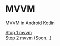 # MVVM
MVVM in Android Kotlin


<a href="https://github.com/alirezabashi98/MVVM/tree/step1">Stop 1 mvvm</a><br>
<a href="https://github.com/alirezabashi98/MVVM/tree/step2">Stop 2 mvvm</a> (Soon...)
